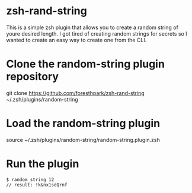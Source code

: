 # zsh-rand-string

This is a simple zsh plugin that allows you to create a random string of youre desired length. I got tired of creating random strings for secrets so I wanted to create an easy way to create one from the CLI.

# Clone the random-string plugin repository

git clone https://github.com/foresthpark/zsh-rand-string ~/.zsh/plugins/random-string

# Load the random-string plugin

source ~/.zsh/plugins/random-string/random-string.plugin.zsh


# Run the plugin

```
$ random_string 12
// result: !k&nx1sdQrnf
```
